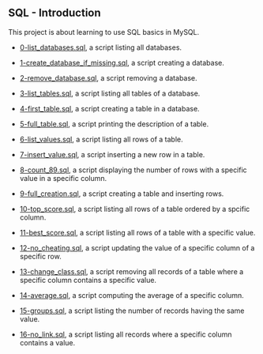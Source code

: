 ## SQL - Introduction

This project is about learning to use SQL basics in MySQL.

* [0-list_databases.sql](https://github.com/gwendalminguy/holbertonschool-higher_level_programming/tree/main/SQL_introduction/0-list_databases.sql), a script listing all databases.

* [1-create_database_if_missing.sql](https://github.com/gwendalminguy/holbertonschool-higher_level_programming/tree/main/SQL_introduction/1-create_database_if_missing.sql), a script creating a database.

* [2-remove_database.sql](https://github.com/gwendalminguy/holbertonschool-higher_level_programming/tree/main/SQL_introduction/2-remove_database.sql), a script removing a database.

* [3-list_tables.sql](https://github.com/gwendalminguy/holbertonschool-higher_level_programming/tree/main/SQL_introduction/3-list_tables.sql), a script listing all tables of a database.

* [4-first_table.sql](https://github.com/gwendalminguy/holbertonschool-higher_level_programming/tree/main/SQL_introduction/4-first_table.sql), a script creating a table in a database.

* [5-full_table.sql](https://github.com/gwendalminguy/holbertonschool-higher_level_programming/tree/main/SQL_introduction/5-full_table.sql), a script printing the description of a table.

* [6-list_values.sql](https://github.com/gwendalminguy/holbertonschool-higher_level_programming/tree/main/SQL_introduction/6-list_values.sql), a script listing all rows of a table.

* [7-insert_value.sql](https://github.com/gwendalminguy/holbertonschool-higher_level_programming/tree/main/SQL_introduction/7-insert_value.sql), a script inserting a new row in a table.

* [8-count_89.sql](https://github.com/gwendalminguy/holbertonschool-higher_level_programming/tree/main/SQL_introduction/8-count_89.sql), a script displaying the number of rows with a specific value in a specific column.

* [9-full_creation.sql](https://github.com/gwendalminguy/holbertonschool-higher_level_programming/tree/main/SQL_introduction/9-full_creation.sql), a script creating a table and inserting rows.

* [10-top_score.sql](https://github.com/gwendalminguy/holbertonschool-higher_level_programming/tree/main/SQL_introduction/10-top_score.sql), a script listing all rows of a table ordered by a spcific column.

* [11-best_score.sql](https://github.com/gwendalminguy/holbertonschool-higher_level_programming/tree/main/SQL_introduction/11-best_score.sql), a script listing all rows of a table with a specific value.

* [12-no_cheating.sql](https://github.com/gwendalminguy/holbertonschool-higher_level_programming/tree/main/SQL_introduction/12-no_cheating.sql), a script updating the value of a specific column of a specific row.

* [13-change_class.sql](https://github.com/gwendalminguy/holbertonschool-higher_level_programming/tree/main/SQL_introduction/13-change_class.sql), a script removing all records of a table where a specific column contains a specific value.

* [14-average.sql](https://github.com/gwendalminguy/holbertonschool-higher_level_programming/tree/main/SQL_introduction/14-average.sql), a script computing the average of a specific column.

* [15-groups.sql](https://github.com/gwendalminguy/holbertonschool-higher_level_programming/tree/main/SQL_introduction/15-groups.sql), a script listing the number of records having the same value.

* [16-no_link.sql](https://github.com/gwendalminguy/holbertonschool-higher_level_programming/tree/main/SQL_introduction/16-no_link.sql), a script listing all records where a specific column contains a value.
